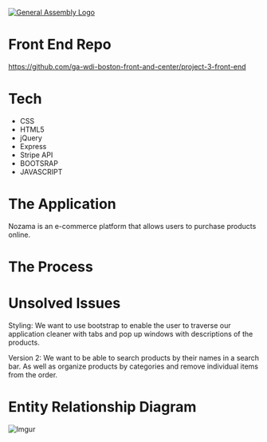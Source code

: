 [![General Assembly Logo](https://camo.githubusercontent.com/1a91b05b8f4d44b5bbfb83abac2b0996d8e26c92/687474703a2f2f692e696d6775722e636f6d2f6b6538555354712e706e67)](https://generalassemb.ly/education/web-development-immersive)

# Front End Repo
https://github.com/ga-wdi-boston-front-and-center/project-3-front-end

# Tech

* CSS
* HTML5
* jQuery
* Express
* Stripe API
* BOOTSRAP
* JAVASCRIPT


# The Application
Nozama is an e-commerce platform that allows users to purchase products online.

# The Process


# Unsolved Issues
Styling: We want to use bootstrap to enable the user to traverse our application cleaner with tabs and pop up windows with descriptions of the products.


Version 2: We want to be able to search products by their names in a search bar. As well as organize products by categories and remove individual items from the order.
# Entity Relationship Diagram
![Imgur](https://i.imgur.com/fpxF1hW.jpg)
